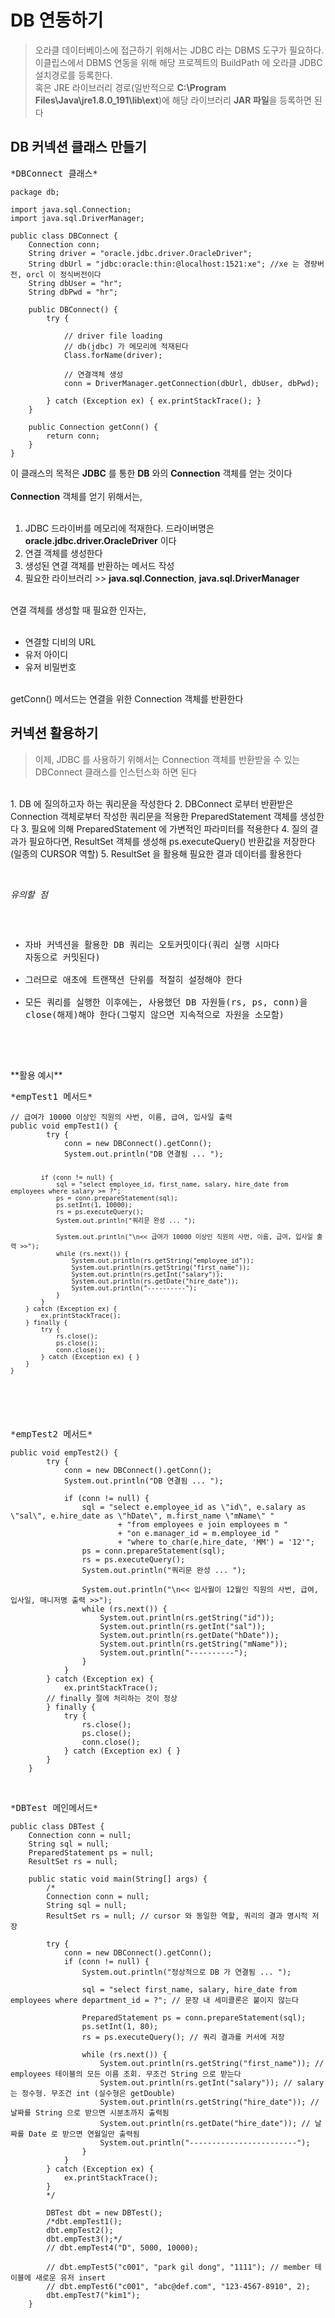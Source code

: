 ﻿
# DB 연동하기

>오라클 데이터베이스에 접근하기 위해서는 JDBC 라는 DBMS 도구가 필요하다.<br>
이클립스에서 DBMS 연동을 위해 해당 프로젝트의 BuildPath 에 오라클 JDBC 설치경로를 등록한다.<br>
혹은 JRE 라이브러리 경로(일반적으로 **C:\Program Files\Java\jre1.8.0_191\lib\ext**)에 해당 라이브러리 **JAR 파일**을 등록하면 된다

## DB 커넥션 클래스 만들기

<pre>
*DBConnect 클래스*
<code>
package db;

import java.sql.Connection;
import java.sql.DriverManager;

public class DBConnect {
	Connection conn;
	String driver = "oracle.jdbc.driver.OracleDriver";
	String dbUrl = "jdbc:oracle:thin:@localhost:1521:xe"; //xe 는 경량버전, orcl 이 정식버전이다
	String dbUser = "hr";
	String dbPwd = "hr";
	
	public DBConnect() {
		try {
			
			// driver file loading
			// db(jdbc) 가 메모리에 적재된다
			Class.forName(driver);
			
			// 연결객체 생성
			conn = DriverManager.getConnection(dbUrl, dbUser, dbPwd);
			
		} catch (Exception ex) { ex.printStackTrace(); }
	}

	public Connection getConn() {
		return conn;
	}
}
</code></pre>

이 클래스의 목적은 <strong>JDBC</strong> 를 통한 <strong>DB</strong> 와의 <strong>Connection</strong> 객체를 얻는 것이다<br>
<br><strong>Connection</strong> 객체를 얻기 위해서는,<br><br>
1. JDBC 드라이버를 메모리에 적재한다. 드라이버명은 **oracle.jdbc.driver.OracleDriver** 이다
2. 연결 객체를 생성한다
3. 생성된 연결 객체를 반환하는 메서드 작성
4. 필요한 라이브러리 >> **java.sql.Connection**, **java.sql.DriverManager**

<br>연결 객체를 생성할 때 필요한 인자는,<br><br>
- 연결할 디비의 URL
- 유저 아이디
- 유저 비밀번호

<br> getConn() 메서드는 연결을 위한 Connection 객체를 반환한다


## 커넥션 활용하기

>이제, JDBC 를 사용하기 위해서는 Connection 객체를 반환받을 수 있는 DBConnect 클래스를 인스턴스화 하면 된다
<br>
1. DB 에 질의하고자 하는 쿼리문을 작성한다
2. DBConnect 로부터 반환받은 Connection 객체로부터 작성한 쿼리문을 적용한 PreparedStatement 객체를 생성한다
3. 필요에 의해 PreparedStatement 에 가변적인 파라미터를 적용한다
4. 질의 결과가 필요하다면, ResultSet 객체를 생성해 ps.executeQuery() 반환값을 저장한다(일종의 CURSOR 역할)
5. ResultSet 을 활용해 필요한 결과 데이터를 활용한다

<br><pre>*유의할 점*<br>
- 자바 커넥션을 활용한 DB 쿼리는 오토커밋이다(쿼리 실행 시마다 자동으로 커밋된다)
- 그러므로 애초에 트랜잭션 단위를 적절히 설정해야 한다
- 모든 쿼리를 실행한 이후에는, 사용했던 DB 자원들(rs, ps, conn)을 close(해제)해야 한다(그렇지 않으면 지속적으로 자원을 소모함)
</pre>
<br>
**활용 예시**
<pre>*empTest1 메서드*
<code>
// 급여가 10000 이상인 직원의 사번, 이름, 급여, 입사일 출력
public void empTest1() {
		try {
			conn = new DBConnect().getConn();
			System.out.println("DB 연결됨 ... ");
			
			if (conn != null) {
				sql = "select employee_id, first_name, salary, hire_date from employees where salary >= ?";
				ps = conn.prepareStatement(sql);
				ps.setInt(1, 10000);
				rs = ps.executeQuery();
				System.out.println("쿼리문 완성 ... ");
				
				System.out.println("\n<< 급여가 10000 이상인 직원의 사번, 이름, 급여, 입사일 출력 >>");
				while (rs.next()) {
					System.out.println(rs.getString("employee_id"));
					System.out.println(rs.getString("first_name"));
					System.out.println(rs.getInt("salary"));
					System.out.println(rs.getDate("hire_date"));
					System.out.println("----------");
				}
			}
		} catch (Exception ex) {
			ex.printStackTrace();
		} finally {
			try {
				rs.close();
				ps.close();
				conn.close();
			} catch (Exception ex) { }
		}
	}
</code></pre><br>
<pre>*empTest2 메서드*
<code>
public void empTest2() {
		try {
			conn = new DBConnect().getConn();
			System.out.println("DB 연결됨 ... ");
			
			if (conn != null) {
				sql = "select e.employee_id as \"id\", e.salary as \"sal\", e.hire_date as \"hDate\", m.first_name \"mName\" "
						+ "from employees e join employees m "
						+ "on e.manager_id = m.employee_id "
						+ "where to_char(e.hire_date, 'MM') = '12'";
				ps = conn.prepareStatement(sql);
				rs = ps.executeQuery();
				System.out.println("쿼리문 완성 ... ");
				
				System.out.println("\n<< 입사월이 12월인 직원의 사번, 급여, 입사일, 매니저명 출력 >>");
				while (rs.next()) {
					System.out.println(rs.getString("id"));
					System.out.println(rs.getInt("sal"));
					System.out.println(rs.getDate("hDate"));
					System.out.println(rs.getString("mName"));
					System.out.println("----------");
				}
			}
		} catch (Exception ex) {
			ex.printStackTrace();
		// finally 절에 처리하는 것이 정상
		} finally {
			try {
				rs.close();
				ps.close();
				conn.close();
			} catch (Exception ex) { }
		}
	}
</code></pre><br>
<pre>*DBTest 메인메서드*
<code>
public class DBTest {
	Connection conn = null;
	String sql = null;
	PreparedStatement ps = null;
	ResultSet rs = null;
	
	public static void main(String[] args) {
		/*
		Connection conn = null;
		String sql = null;
		ResultSet rs = null; // cursor 와 동일한 역할, 쿼리의 결과 명시적 저장

		try {
			conn = new DBConnect().getConn();
			if (conn != null) {
				System.out.println("정상적으로 DB 가 연결됨 ... ");
				
				sql = "select first_name, salary, hire_date from employees where department_id = ?"; // 문장 내 세미콜론은 붙이지 않는다
				
				PreparedStatement ps = conn.prepareStatement(sql);
				ps.setInt(1, 80);
				rs = ps.executeQuery(); // 쿼리 결과를 커서에 저장
				
				while (rs.next()) {
					System.out.println(rs.getString("first_name")); // employees 테이블의 모든 이름 조회. 무조건 String 으로 받는다
					System.out.println(rs.getInt("salary")); // salary 는 정수형. 무조건 int (실수형은 getDouble)
					System.out.println(rs.getString("hire_date")); // 날짜를 String 으로 받으면 시분초까지 출력됨
					System.out.println(rs.getDate("hire_date")); // 날짜를 Date 로 받으면 연월일만 출력됨
					System.out.println("------------------------");
				}
			}
		} catch (Exception ex) {
			ex.printStackTrace();
		}
		*/
		
		DBTest dbt = new DBTest();
		/*dbt.empTest1();
		dbt.empTest2();
		dbt.empTest3();*/
		// dbt.empTest4("D", 5000, 10000);
		
		// dbt.empTest5("c001", "park gil dong", "1111"); // member 테이블에 새로운 유저 insert
		// dbt.empTest6("c001", "abc@def.com", "123-4567-8910", 2);
		dbt.empTest7("kim1");
	}
</code></pre>












